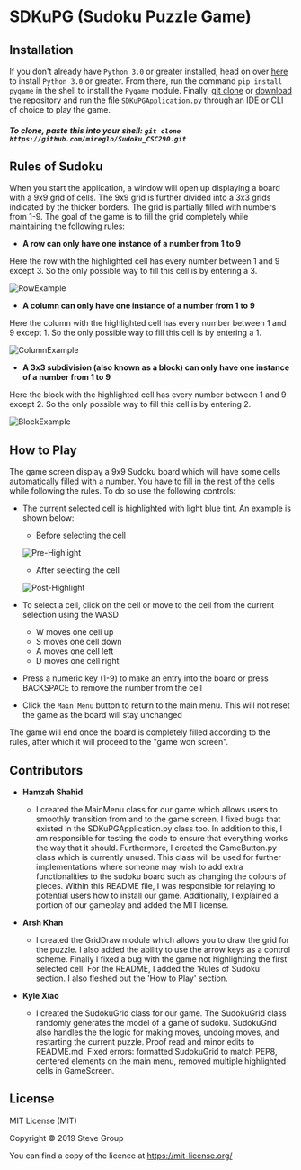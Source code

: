 # SDKuPG (Sudoku Puzzle Game)

## Installation

If you don't already have ```Python 3.0``` or greater installed, head on over [here](https://www.python.org/downloads/) to install ```Python 3.0``` or greater. From there, run the command ``pip install pygame`` in the shell to install the ``Pygame`` module. Finally, [git clone](https://github.com/mireglo/Sudoku_CSC290) or [download](https://github.com/mireglo/Sudoku_CSC290) the repository and run the file ``SDKuPGApplication.py`` through an IDE or CLI of choice to play the game.

##### To clone, paste this into your shell: ``git clone https://github.com/mireglo/Sudoku_CSC290.git``

## Rules of Sudoku

When you start the application, a window will open up displaying a board with a 9x9 grid of cells. The 9x9 grid is further divided into a 3x3 grids indicated by the thicker borders. The grid is partially filled with numbers from 1-9. The goal of the game is to fill the grid completely while maintaining the following rules:

* **A row can only have one instance of a number from 1 to 9**

Here the row with the highlighted cell has every number between 1 and 9 except 3. So the only possible way to fill this cell is by entering a 3.

![RowExample](https://user-images.githubusercontent.com/29599132/70167835-90976300-1695-11ea-9101-972a24cc70dd.png)

* **A column can only have one instance of a number from 1 to 9**

Here the column with the highlighted cell has every number between 1 and 9 except 1. So the only possible way to fill this cell is by entering a 1.

![ColumnExample](https://user-images.githubusercontent.com/29599132/70168187-5e3a3580-1696-11ea-9a30-c05c22d99834.png)

* **A 3x3 subdivision (also known as a block) can only have one instance of a number from 1 to 9**

Here the block with the highlighted cell has every number between 1 and 9 except 2. So the only possible way to fill this cell is by entering 2.

![BlockExample](https://user-images.githubusercontent.com/29599132/70168261-81fd7b80-1696-11ea-89ba-8c016d133787.png)

## How to Play

The game screen display a 9x9 Sudoku board which will have some cells automatically filled with a number.
You have to fill in the rest of the cells while following the rules. To do so use the following controls:

* The current selected cell is highlighted with light blue tint. An example is shown below:

  * Before selecting the cell

  ![Pre-Highlight](https://user-images.githubusercontent.com/29599132/70168672-4e6f2100-1697-11ea-864c-0bb40d00b13f.png)

  * After selecting the cell

  ![Post-Highlight](https://user-images.githubusercontent.com/29599132/70168678-516a1180-1697-11ea-9b8c-4c34dd4cc296.png)

* To select a cell, click on the cell or move to the cell from the current selection using the WASD
  * W moves one cell up
  * S moves one cell down
  * A moves one cell left
  * D moves one cell right

* Press a numeric key (1-9) to make an entry into the board or press BACKSPACE to remove the number from the cell

* Click the ``Main Menu`` button to return to the main menu. This will not reset the game as the board will stay unchanged

The game will end once the board is completely filled according to the rules, after which it will proceed to the "game won screen".

## Contributors

- **Hamzah Shahid**
    - I created the MainMenu class for our game which allows users to smoothly transition from and to the game screen. I fixed bugs that existed in the SDKuPGApplication.py class too. In addition to this, I am responsible for testing the code to ensure that everything works the way that it should. Furthermore, I created the GameButton.py class which is currently unused. This class will be used for further implementations where someone may wish to add extra functionalities to the sudoku board such as changing the colours of pieces. Within this README file, I was responsible for relaying to potential users how to install our game. Additionally, I explained a portion of our gameplay and added the MIT license.
    
- **Arsh Khan**
   - I created the GridDraw module which allows you to draw the grid for the puzzle. I also added the ability to use the arrow keys as a control scheme. Finally I fixed a bug with the game not highlighting the first selected cell. For the README, I added the 'Rules of Sudoku' section. I also fleshed out the 'How to Play' section.

- **Kyle Xiao**
    - I created the SudokuGrid class for our game. The SudokuGrid class randomly generates the model of a game of sudoku. SudokuGrid also handles the the logic for making moves, undoing moves, and restarting the current puzzle. Proof read and minor edits to README.md. Fixed errors: formatted SudokuGrid to match PEP8, centered elements on the main menu, removed multiple highlighted cells in GameScreen.

## License

MIT License (MIT)

Copyright © 2019 Steve Group

You can find a copy of the licence at https://mit-license.org/
